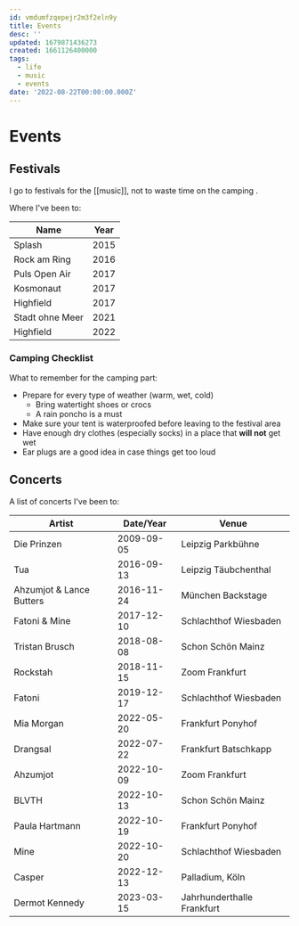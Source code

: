 ```yaml
---
id: vmdumfzqepejr2m3f2eln9y
title: Events
desc: ''
updated: 1679871436273
created: 1661126400000
tags:
  - life
  - music
  - events
date: '2022-08-22T00:00:00.000Z'
---
```


# Events

## Festivals

I go to festivals for the [[music]], not to waste time on the camping .

Where I've been to:

| Name            | Year |
| --------------- | ---- |
| Splash          | 2015 |
| Rock am Ring    | 2016 |
| Puls Open Air   | 2017 |
| Kosmonaut       | 2017 |
| Highfield       | 2017 |
| Stadt ohne Meer | 2021 |
| Highfield       | 2022 |

### Camping Checklist
What to remember for the camping part:
- Prepare for every type of weather (warm, wet, cold)
	- Bring watertight shoes or crocs
	- A rain poncho is a must
- Make sure your tent is waterproofed before leaving to the festival area
- Have enough dry clothes (especially socks) in a place that **will not** get wet
- Ear plugs are a good idea in case things get too loud

## Concerts

A list of concerts I've been to:

| Artist | Date/Year | Venue |
| ------ | ---- | ----- |
| Die Prinzen | 2009-09-05 | Leipzig Parkbühne |
| Tua |2016-09-13 | Leipzig Täubchenthal |
| Ahzumjot & Lance Butters | 2016-11-24 | München Backstage |
| Fatoni & Mine | 2017-12-10 | Schlachthof Wiesbaden |
| Tristan Brusch | 2018-08-08 | Schon Schön Mainz |
| Rockstah | 2018-11-15 | Zoom Frankfurt |
| Fatoni | 2019-12-17 | Schlachthof Wiesbaden |
| Mia Morgan | 2022-05-20 | Frankfurt Ponyhof |
| Drangsal | 2022-07-22 | Frankfurt Batschkapp |
| Ahzumjot | 2022-10-09 | Zoom Frankfurt |
| BLVTH | 2022-10-13 | Schon Schön Mainz |
| Paula Hartmann | 2022-10-19 | Frankfurt Ponyhof |
| Mine | 2022-10-20 | Schlachthof Wiesbaden |
| Casper | 2022-12-13 | Palladium, Köln |
| Dermot Kennedy | 2023-03-15 | Jahrhunderthalle Frankfurt |
